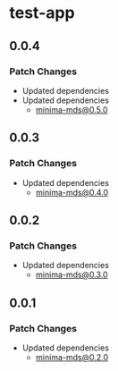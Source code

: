 # test-app

## 0.0.4

### Patch Changes

- Updated dependencies
- Updated dependencies
  - minima-mds@0.5.0

## 0.0.3

### Patch Changes

- Updated dependencies
  - minima-mds@0.4.0

## 0.0.2

### Patch Changes

- Updated dependencies
  - minima-mds@0.3.0

## 0.0.1

### Patch Changes

- Updated dependencies
  - minima-mds@0.2.0
